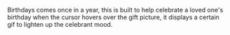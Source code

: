Birthdays comes once in a year, this is built to help celebrate a loved one's birthday when the cursor hovers over the gift picture, it displays a certain gif to lighten up the celebrant mood.
